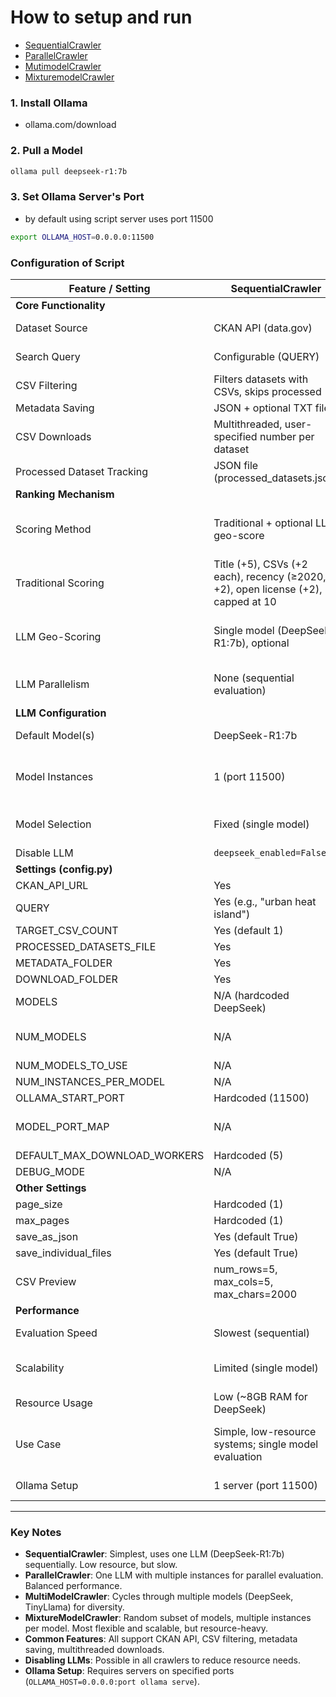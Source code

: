 # How to setup and run
- [SequentialCrawler](#SequentialCrawler)
- [ParallelCrawler](#ParallelCrawler)
- [MutimodelCrawler](#MutimodelCrawler)
- [MixturemodelCrawler](#MixturemodelCrawler)

### 1. Install Ollama
- ollama.com/download

### 2. Pull a Model
```bash
ollama pull deepseek-r1:7b
```
### 3. Set Ollama Server's Port
- by default using script server uses port 11500
```bash
export OLLAMA_HOST=0.0.0.0:11500
```
### Configuration of Script

| Feature / Setting          | SequentialCrawler | ParallelCrawler | MultiModelCrawler | MixtureModelCrawler |
|-----------------------------|-------------------|-----------------|-------------------|---------------------|
| **Core Functionality**      |                   |                 |                   |                     |
| Dataset Source              | CKAN API (data.gov) | CKAN API (data.gov) | CKAN API (data.gov) | CKAN API (data.gov) |
| Search Query                | Configurable (QUERY) | Configurable (QUERY) | Configurable (QUERY) | Configurable (QUERY) |
| CSV Filtering               | Filters datasets with CSVs, skips processed | Same | Same | Same |
| Metadata Saving             | JSON + optional TXT files | Same | Same | Same |
| CSV Downloads               | Multithreaded, user-specified number per dataset | Same | Same | Same |
| Processed Dataset Tracking  | JSON file (processed_datasets.json) | Same | Same | Same |
| **Ranking Mechanism**       |                   |                 |                   |                     |
| Scoring Method              | Traditional + optional LLM geo-score | Traditional + LLM geo-score (async parallel) | Traditional + LLM geo-score (async parallel, multiple models) | Traditional + LLM geo-score (async parallel, random model subset) |
| Traditional Scoring         | Title (+5), CSVs (+2 each), recency (≥2020, +2), open license (+2), capped at 10 | Same | Same | Same |
| LLM Geo-Scoring             | Single model (DeepSeek-R1:7b), optional | Single model (TinyLlama:1.1b or DeepSeek), parallel evaluation | Multiple models (DeepSeek, TinyLlama), cycles through all | Random subset of models (DeepSeek, TinyLlama), cycles through subset |
| LLM Parallelism             | None (sequential evaluation) | Multiple instances of one model (ports 11500+) | Multiple models, one instance each (ports 11500+) | Multiple models, multiple instances (ports 11500+) |
| **LLM Configuration**       |                   |                 |                   |                     |
| Default Model(s)            | DeepSeek-R1:7b | TinyLlama:1.1b (or DeepSeek-R1:7b) | DeepSeek-R1:7b, TinyLlama:1.1b | DeepSeek-R1:7b, TinyLlama:1.1b |
| Model Instances             | 1 (port 11500) | Configurable (NUM_MODELS, default 2, ports 11500–11501) | 1 per model (2 models, ports 11500–11501) | Configurable per model (default 2 each, ports 11500–11503) |
| Model Selection             | Fixed (single model) | Fixed (single model, multiple instances) | Fixed cycle through all models | Random subset (NUM_MODELS_TO_USE) each run |
| Disable LLM                 | `deepseek_enabled=False` | `model_geo_score=0.0` | `model_geo_score=0.0` | `llm_score=0.0` |
| **Settings (config.py)**    |                   |                 |                   |                     |
| CKAN_API_URL                | Yes | Yes | Yes | Yes |
| QUERY                       | Yes (e.g., "urban heat island") | Yes | Yes | Yes |
| TARGET_CSV_COUNT            | Yes (default 1) | Yes (default 2) | Yes (default 2) | Yes (default 5) |
| PROCESSED_DATASETS_FILE     | Yes | Yes | Yes | Yes |
| METADATA_FOLDER             | Yes | Yes | Yes | Yes |
| DOWNLOAD_FOLDER             | Yes | Yes | Yes | Yes |
| MODELS                      | N/A (hardcoded DeepSeek) | Single model name | List of models | List of models |
| NUM_MODELS                  | N/A | Number of instances (default 2) | Implicit (length of MODELS) | N/A |
| NUM_MODELS_TO_USE           | N/A | N/A | N/A | Yes (default 2) |
| NUM_INSTANCES_PER_MODEL     | N/A | N/A | N/A | Dict per model (default 2 each) |
| OLLAMA_START_PORT           | Hardcoded (11500) | Yes (default 11500) | Yes (default 11500) | Yes (default 11500) |
| MODEL_PORT_MAP              | N/A | Auto-generated (from NUM_MODELS) | Auto-generated (from MODELS) | Auto-generated (from NUM_INSTANCES_PER_MODEL) |
| DEFAULT_MAX_DOWNLOAD_WORKERS| Hardcoded (5) | Yes (default 5) | Yes (default 5) | Yes (default 5) |
| DEBUG_MODE                  | N/A | Yes (default True) | Yes (default True) | Yes (default True) |
| **Other Settings**          |                   |                 |                   |                     |
| page_size                   | Hardcoded (1) | Hardcoded (5) | Hardcoded (5) | Hardcoded (10) |
| max_pages                   | Hardcoded (1) | Hardcoded (1) | Hardcoded (1) | Hardcoded (1) |
| save_as_json                | Yes (default True) | Yes | Yes | Yes |
| save_individual_files       | Yes (default True) | Yes | Yes | Yes |
| CSV Preview                 | num_rows=5, max_cols=5, max_chars=2000 | Same | Same | Same |
| **Performance**             |                   |                 |                   |                     |
| Evaluation Speed            | Slowest (sequential) | Faster (parallel instances) | Balanced (multiple models) | Most flexible (random subset, multiple instances) |
| Scalability                 | Limited (single model) | Moderate (single model, multiple instances) | Good (multiple models) | Best (random model subset, multiple instances) |
| Resource Usage              | Low (~8GB RAM for DeepSeek) | Moderate (~4–8GB RAM per instance) | Moderate (~10GB for 2 models) | High (~20GB for 4 instances) |
| Use Case                    | Simple, low-resource systems; single model evaluation | Balanced performance; single model with parallelism | Diverse model evaluations | Flexible, high-throughput with varied model subset |
| Ollama Setup                | 1 server (port 11500) | 2 servers (11500–11501) | 2 servers (11500–11501) | 4 servers (11500–11503) |

---

### Key Notes
- **SequentialCrawler**: Simplest, uses one LLM (DeepSeek-R1:7b) sequentially. Low resource, but slow.  
- **ParallelCrawler**: One LLM with multiple instances for parallel evaluation. Balanced performance.  
- **MultiModelCrawler**: Cycles through multiple models (DeepSeek, TinyLlama) for diversity.  
- **MixtureModelCrawler**: Random subset of models, multiple instances per model. Most flexible and scalable, but resource-heavy.  
- **Common Features**: All support CKAN API, CSV filtering, metadata saving, multithreaded downloads.  
- **Disabling LLMs**: Possible in all crawlers to reduce resource needs.  
- **Ollama Setup**: Requires servers on specified ports (`OLLAMA_HOST=0.0.0.0:port ollama serve`).  
